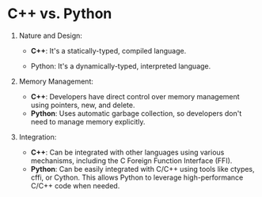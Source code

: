 # C++ vs. Python

1. Nature and Design:
   - **C++**: It's a statically-typed, compiled language.
   
    - Python: It's a dynamically-typed, interpreted language.

2. Memory Management:
   - **C++**: Developers have direct control over memory management using pointers, new, and delete. 
    - **Python**: Uses automatic garbage collection, so developers don't need to manage memory explicitly.

3. Integration:
   - **C++**: Can be integrated with other languages using various mechanisms, including the C Foreign Function Interface (FFI).
   - **Python**: Can be easily integrated with C/C++ using tools like ctypes, cffi, or Cython. This allows Python to leverage high-performance C/C++ code when needed.